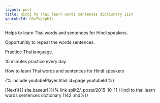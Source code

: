```yaml
---
layout: post
title: Hindi to Thai learn words sentences dictionary 1124 
youtubeId: B8o7VpkphIk
---
```

 
 
Helps to learn Thai words and sentences for Hindi speakers.

Opportunitiy to repeat the words sentences. 

Practice Thai language. 
 
10 minutes practice every day. 
 
How to learn Thai words and sentences for Hindi speakers 
 
{% include youtubePlayer.html id=page.youtubeId %}
 
 
[Next]({{ site.baseurl }}{% link  split2/_posts/2015-10-11-Hindi to thai learn words sentences dictionary 1142 .md%})
 
